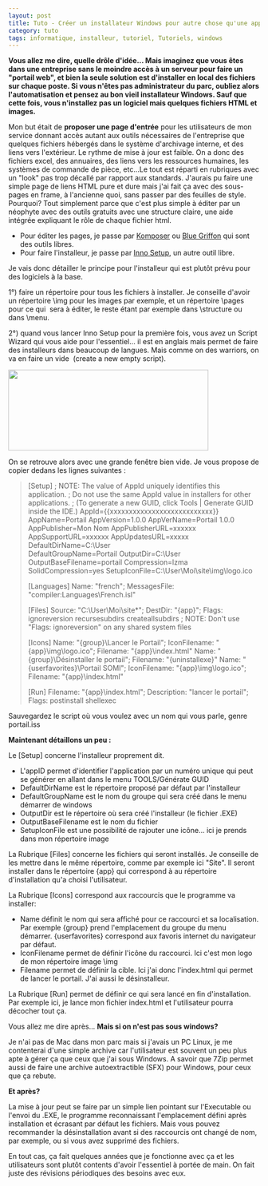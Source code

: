 ```yaml
---
layout: post
title: Tuto - Créer un installateur Windows pour autre chose qu'une application
category: tuto
tags: informatique, installeur, tutoriel, Tutoriels, windows
---
```

**Vous allez me dire, quelle drôle d'idée... Mais imaginez que vous êtes dans une entreprise sans le moindre accès à un serveur pour faire un "portail web", et bien la seule solution est d'installer en local des fichiers sur chaque poste. Si vous n'êtes pas administrateur du parc, oubliez alors l'automatisation et pensez au bon vieil installateur Windows. Sauf que cette fois, vous n'installez pas un logiciel mais quelques fichiers HTML et images.**

Mon but était de **proposer une page d'entrée** pour les utilisateurs de mon service donnant accès autant aux outils nécessaires de l'entreprise que quelques fichiers hébergés dans le système d'archivage interne, et des liens vers l'extérieur. Le rythme de mise à jour est faible. On a donc des fichiers excel, des annuaires, des liens vers les ressources humaines, les systèmes de commande de pièce, etc...Le tout est réparti en rubriques avec un "look" pas trop décallé par rapport aux standards. J'aurais pu faire une simple page de liens HTML pure et dure mais j'ai fait ça avec des sous-pages en frame, à l'ancienne quoi, sans passer par des feuilles de style. Pourquoi? Tout simplement parce que c'est plus simple à éditer par un néophyte avec des outils gratuits avec une structure claire, une aide intégrée expliquant le rôle de chaque fichier html.

* Pour éditer les pages, je passe par <a href="http://www.kompozer.net/">Komposer</a> ou <a href="http://www.bluegriffon.org/">Blue Griffon</a> qui sont des outils libres.
* Pour faire l'installeur, je passe par <a href="http://www.jrsoftware.org/isinfo.php">Inno Setup</a>, un autre outil libre.

Je vais donc détailler le principe pour l'installeur qui est plutôt prévu pour des logiciels à la base.

1°) faire un répertoire pour tous les fichiers à installer. Je conseille d'avoir un répertoire \img pour les images par exemple, et un répertoire \pages pour ce qui  sera à éditer, le reste étant par exemple dans \structure ou dans \menu.

2°) quand vous lancer Inno Setup pour la première fois, vous avez un Script Wizard qui vous aide pour l'essentiel... il est en anglais mais permet de faire des installeurs dans beaucoup de langues. Mais comme on des warriors, on va en faire un vide  (create a new empty script).

<img class="aligncenter wp-image-20895 size-full" src="https://cheziceman.files.wordpress.com/2017/08/inno1-e1502356900407.jpg" alt="" width="401" height="162" />

On se retrouve alors avec une grande fenêtre bien vide. Je vous propose de copier dedans les lignes suivantes :
>[Setup]
>; NOTE: The value of AppId uniquely identifies this application.
>; Do not use the same AppId value in installers for other applications.
>; (To generate a new GUID, click Tools | Generate GUID inside the IDE.)
>AppId={{xxxxxxxxxxxxxxxxxxxxxxxxxxx}}
>AppName=Portail
>AppVersion=1.0.0
>AppVerName=Portail 1.0.0
>AppPublisher=Mon Nom
>AppPublisherURL=xxxxxx
>AppSupportURL=xxxxxx
>AppUpdatesURL=xxxxx
>DefaultDirName=C:\User\
>DefaultGroupName=Portail
>OutputDir=C:\User\
>OutputBaseFilename=portail
>Compression=lzma
>SolidCompression=yes
>SetupIconFile=C:\User\Moi\site\img\logo.ico
>
>[Languages]
>Name: "french"; MessagesFile: "compiler:Languages\French.isl"
>
>[Files]
>Source: "C:\User\Moi\site\*"; DestDir: "{app}"; Flags: ignoreversion recursesubdirs createallsubdirs
>; NOTE: Don't use "Flags: ignoreversion" on any shared system files
>
>[Icons]
>Name: "{group}\Lancer le Portail"; IconFilename: "{app}\img\logo.ico"; Filename: "{app}\index.html"
>Name: "{group}\Désinstaller le portail"; Filename: "{uninstallexe}"
>Name: "{userfavorites}\Portail SOMI"; IconFilename: "{app}\img\logo.ico"; Filename: "{app}\index.html"
>
>[Run]
>Filename: "{app}\index.html"; Description: "lancer le portail"; Flags: postinstall shellexec

Sauvegardez le script où vous voulez avec un nom qui vous parle, genre portail.iss

**Maintenant détaillons un peu :**

Le [Setup] concerne l'installeur proprement dit.

* L'appID permet d'identifier l'application par un numéro unique qui peut se générer en allant dans le menu TOOLS/Générate GUID
* DefaultDirName est le répertoire proposé par défaut par l'installeur
* DefaultGroupName est le nom du groupe qui sera créé dans le menu démarrer de windows
* OutputDir est le répertoire où sera créé l'installeur (le fichier .EXE)
* OutputBaseFilename est le nom du fichier
* SetupIconFile est une possibilité de rajouter une icône... ici je prends dans mon répertoire image

La Rubrique [Files] concerne les fichiers qui seront installés. Je conseille de les mettre dans le même répertoire, comme par exemple ici "Site". Il seront installer dans le répertoire {app} qui correspond à au répertoire d'installation qu'a choisi l'utilisateur.

La Rubrique [Icons] correspond aux raccourcis que le programme va installer:

* Name définit le nom qui sera affiché pour ce raccourci et sa localisation. Par exemple {group} prend l'emplacement du groupe du menu démarrer. {userfavorites} correspond aux favoris internet du navigateur par défaut.
* IconFilename permet de définir l'icône du raccourci. Ici c'est mon logo de mon répertoire image \img
* Filename permet de définir la cible. Ici j'ai donc l'index.html qui permet de lancer le portail. J'ai aussi le désinstalleur.

La Rubrique [Run] permet de définir ce qui sera lancé en fin d'installation. Par exemple ici, je lance mon fichier index.html et l'utilisateur pourra décocher tout ça.

Vous allez me dire après... **Mais si on n'est pas sous windows?**

Je n'ai pas de Mac dans mon parc mais si j'avais un PC Linux, je me contenterai d'une simple archive car l'utilisateur est souvent un peu plus apte à gérer ça que ceux que j'ai sous Windows. A savoir que 7Zip permet aussi de faire une archive autoextractible (SFX) pour Windows, pour ceux que ça rebute.

**Et après?**

La mise à jour peut se faire par un simple lien pointant sur l'Executable ou l'envoi du .EXE, le programme reconnaissant l'emplacement défini après installation et écrasant par défaut les fichiers. Mais vous pouvez recommander la désinstallation avant si des raccourcis ont changé de nom, par exemple, ou si vous avez supprimé des fichiers.

En tout cas, ça fait quelques années que je fonctionne avec ça et les utilisateurs sont plutôt contents d'avoir l'essentiel à portée de main. On fait juste des révisions périodiques des besoins avec eux.
